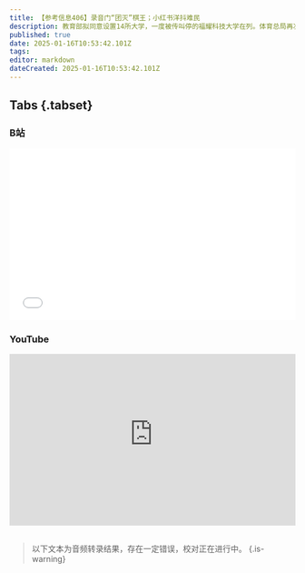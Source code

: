 ```yaml
---
title: 【参考信息406】录音门“团灭”棋王；小红书洋抖难民
description: 教育部拟同意设置14所大学，一度被传叫停的福耀科技大学在列。体育总局再次处罚象棋“录音门”违规人员41名，合计5人终身禁赛，近十届全国象棋男子个人锦标赛“棋王”几乎全军覆没。足球管办分离改革，中国职业足球俱乐部联合会成立，足协不再参与职业联赛管理。香港保安局率领专责小组到泰国，跟进港人在泰国被禁锢从事非法工作个案。香港大公报刊发“卖猪仔”揭秘系列报道，TikTok洋难民涌进小红书，惊喜还是惊吓。
published: true
date: 2025-01-16T10:53:42.101Z
tags: 
editor: markdown
dateCreated: 2025-01-16T10:53:42.101Z
---
```


## Tabs {.tabset}
### B站
<div style="position: relative; padding: 30% 45%;">
<iframe style="position: absolute; width: 100%; height: 100%; left: 0; top: 0;" src="//player.bilibili.com/player.html?&bvid=BV1DTw5eHEML&page=1&as_wide=1&high_quality=1&danmaku=1&autoplay=0" scrolling="no" border="0" frameborder="no" framespacing="0" allowfullscreen="true"></iframe>
</div>

### YouTube
<div style="position: relative; padding: 30% 45%;">
<iframe style="position: absolute; top: 0; left: 0; width: 100%; height: 100%;" src="https://www.youtube-nocookie.com/embed/YouTubeVID" title="YouTube video player" frameborder="0" allow="accelerometer; autoplay; clipboard-write; encrypted-media; gyroscope; picture-in-picture" allowfullscreen></iframe>
</div>

## 

> 以下文本为音频转录结果，存在一定错误，校对正在进行中。
{.is-warning}
